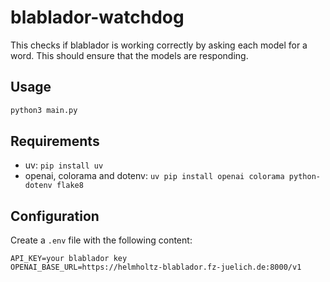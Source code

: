 # blablador-watchdog
This checks if blablador is working correctly by asking each model for a word. This should ensure that the models are responding.

## Usage
```bash
python3 main.py
```

## Requirements
- uv: `pip install uv`
- openai, colorama and dotenv: `uv pip install openai colorama python-dotenv flake8`

## Configuration
Create a `.env` file with the following content:
```
API_KEY=your blablador key
OPENAI_BASE_URL=https://helmholtz-blablador.fz-juelich.de:8000/v1
```
